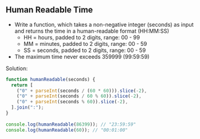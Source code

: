 ## Human Readable Time 

- Write a function, which takes a non-negative integer (seconds) as input and returns the time in a human-readable format (HH:MM:SS)
    -  HH = hours, padded to 2 digits, range: 00 - 99
    -  MM = minutes, padded to 2 digits, range: 00 - 59
    -  SS = seconds, padded to 2 digits, range: 00 - 59
- The maximum time never exceeds 359999 (99:59:59) 

Solution:
```js
function humanReadable(seconds) {
  return [
    ("0" + parseInt(seconds / (60 * 60))).slice(-2),
    ("0" + parseInt(seconds / 60 % 60)).slice(-2),
    ("0" + parseInt(seconds % 60)).slice(-2),
  ].join(":");
}
 
console.log(humanReadable(86399)); // "23:59:59"
console.log(humanReadable(60)); // "00:01:00"
```